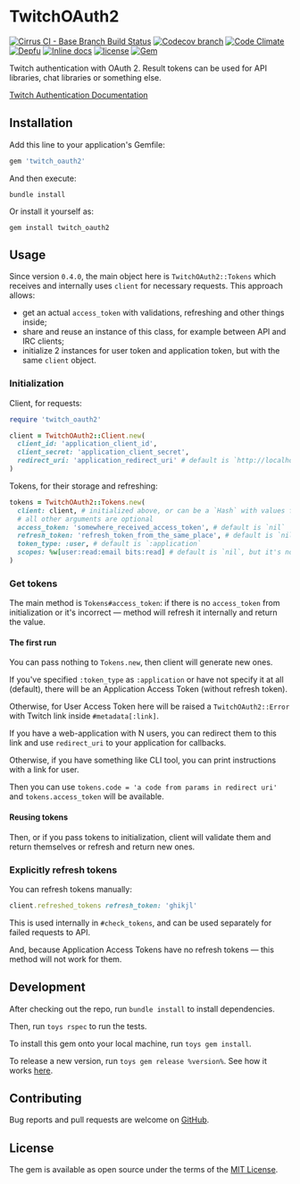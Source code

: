 # TwitchOAuth2

[![Cirrus CI - Base Branch Build Status](https://img.shields.io/cirrus/github/AlexWayfer/twitch_oauth2?style=flat-square)](https://cirrus-ci.com/github/AlexWayfer/twitch_oauth2)
[![Codecov branch](https://img.shields.io/codecov/c/github/AlexWayfer/twitch_oauth2/master.svg?style=flat-square)](https://codecov.io/gh/AlexWayfer/twitch_oauth2)
[![Code Climate](https://img.shields.io/codeclimate/maintainability/AlexWayfer/twitch_oauth2.svg?style=flat-square)](https://codeclimate.com/github/AlexWayfer/twitch_oauth2)
[![Depfu](https://img.shields.io/depfu/AlexWayfer/twitch_oauth2?style=flat-square)](https://depfu.com/repos/github/AlexWayfer/twitch_oauth2)
[![Inline docs](https://inch-ci.org/github/AlexWayfer/twitch_oauth2.svg?branch=master)](https://inch-ci.org/github/AlexWayfer/twitch_oauth2)
[![license](https://img.shields.io/github/license/AlexWayfer/twitch_oauth2.svg?style=flat-square)](https://github.com/AlexWayfer/twitch_oauth2/blob/master/LICENSE.txt)
[![Gem](https://img.shields.io/gem/v/twitch_oauth2.svg?style=flat-square)](https://rubygems.org/gems/twitch_oauth2)

Twitch authentication with OAuth 2.
Result tokens can be used for API libraries, chat libraries or something else.

[Twitch Authentication Documentation](https://dev.twitch.tv/docs/authentication)

## Installation

Add this line to your application's Gemfile:

```ruby
gem 'twitch_oauth2'
```

And then execute:

```
bundle install
```

Or install it yourself as:

```
gem install twitch_oauth2
```

## Usage

Since version `0.4.0`, the main object here is `TwitchOAuth2::Tokens` which receives
and internally uses `client` for necessary requests. This approach allows:

*   get an actual `access_token` with validations, refreshing and other things inside;
*   share and reuse an instance of this class, for example between API and IRC clients;
*   initialize 2 instances for user token and application token, but with the same `client` object.

### Initialization

Client, for requests:

```ruby
require 'twitch_oauth2'

client = TwitchOAuth2::Client.new(
  client_id: 'application_client_id',
  client_secret: 'application_client_secret',
  redirect_uri: 'application_redirect_uri' # default is `http://localhost`
)
```

Tokens, for their storage and refreshing:

```ruby
tokens = TwitchOAuth2::Tokens.new(
  client: client, # initialized above, or can be a `Hash` with values for `Client` initialization
  # all other arguments are optional
  access_token: 'somewhere_received_access_token', # default is `nil`
  refresh_token: 'refresh_token_from_the_same_place', # default is `nil`
  token_type: :user, # default is `:application`
  scopes: %w[user:read:email bits:read] # default is `nil`, but it's not so useful
)
```

### Get tokens

The main method is `Tokens#access_token`: if there is no `access_token` from initialization
or it's incorrect — method will refresh it internally and return the value.

#### The first run

You can pass nothing to `Tokens.new`, then client will generate new ones.

If you've specified `:token_type` as `:application` or have not specify it at all (default),
there will be an Application Access Token (without refresh token).

Otherwise, for User Access Token here will be raised a `TwitchOAuth2::Error` with Twitch link
inside `#metadata[:link]`.

If you have a web-application with N users, you can redirect them to this link
and use `redirect_uri` to your application for callbacks.

Otherwise, if you have something like CLI tool, you can print instructions with a link for user.

Then you can use `tokens.code = 'a code from params in redirect uri'`
and `tokens.access_token` will be available.

#### Reusing tokens

Then, or if you pass tokens to initialization, client will validate them and return themselves
or refresh and return new ones.

### Explicitly refresh tokens

You can refresh tokens manually:

```ruby
client.refreshed_tokens refresh_token: 'ghikjl'
```

This is used internally in `#check_tokens`, and can be used separately
for failed requests to API.

And, because Application Access Tokens have no refresh tokens — this method will not work for them.

## Development

After checking out the repo, run `bundle install` to install dependencies.

Then, run `toys rspec` to run the tests.

To install this gem onto your local machine, run `toys gem install`.

To release a new version, run `toys gem release %version%`.
See how it works [here](https://github.com/AlexWayfer/gem_toys#release).

## Contributing

Bug reports and pull requests are welcome on [GitHub](https://github.com/AlexWayfer/twitch_oauth2).

## License

The gem is available as open source under the terms of the
[MIT License](https://opensource.org/licenses/MIT).
